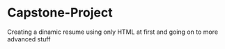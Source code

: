 # Capstone-Project
Creating a dinamic resume using only HTML at first and going on to more advanced stuff
